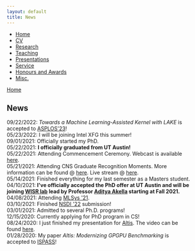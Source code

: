 ```yaml
---
layout: default
title: News
---
```


<!-- ---
layout: default
--- -->

<ul class='menu'>
<li><a href="./">Home</a></li>
<li><a href="./cv_xiaoxia_lei.pdf">CV</a></li>
<li><a href="./research.html">Research</a></li>
<li><a href="./teaching.html">Teaching</a></li>
<li><a href="./conferences_and_invited_presentations.html">Presentations</a></li>
<li><a href="./service.html">Service</a></li>
<li><a href="./honours_awards.html">Honours and Awards</a></li>
<li><a href="./miscellaneous.html">Misc.</a></li>
<!-- <li><a href="./my_failed_projects.html">Failed</a></li> -->
</ul>





[Home](./)

## News

09/22/2022: *Towards a Machine Learning-Assisted Kernel with LAKE* is accepted to [ASPLOS'23](https://asplos-conference.org/asplos-2023-cfp/)!  
05/23/2022: I will be joining Intel XFG this summer!  
09/01/2021: Officially started my PhD.  
05/22/2021: **I officially graduated from UT Austin!**  
05/22/2021: Attending Commencement Ceremony. Webcast is available [here](https://video.ibm.com/recorded/126779814).  
05/21/2021: Attending CNS Graduate Recognition Moments. More information can be found @ [here](https://utaustin.fullmeasure.io/#/landing/?organization_id=45a81510-031d-467d-b972-378ad8e8d20a&card_id=524594a3-c44a-8da5-6dc5-7ba8abeafef9). Live stream @ [here](https://www.youtube.com/watch?v=ZrM4h9AhfgQ).  
05/14/2021: Finished everything for my last semester as a Masters student.  
04/10/2021: **I've officially accepted the PhD offer at UT Austin and will be joining [WISR lab](https://wisr.cs.wisc.edu/) lead by Professor [Aditya Akella](https://www.cs.utexas.edu/~akella/) starting at Fall 2021.**  
04/08/2021: Attending [MLSys '21](https://mlsys.org/virtual/2021/calendar?showDetail=true).  
03/10/2021: Finished [NSDI '22](https://www.usenix.org/conference/nsdi22) submission!  
03/01/2021: Admitted to several Ph.D. programs!  
12/15/2020: Currently applying for PhD program in CS!  
08/24/2020: I just finished my presentation for [Altis](https://github.com/utcs-scea/altis). The video can be found [here](https://www.youtube.com/watch?v=mRkcmjGzytY).  
01/28/2020: My paper *Altis: Modernizing GPGPU Benchmarking* is accepted to [ISPASS](https://ieeexplore.ieee.org/document/9238617)!

